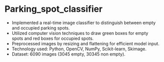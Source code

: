 # Parking_spot_classifier
- Implemented a real-time image classifier to distinguish between empty and occupied parking spots.
- Utilized computer vision techniques to draw green boxes for empty spots and red boxes for occupied spots.
- Preprocessed images by resizing and flattening for efficient model input.
- Technology used: Python, OpenCV, NumPy, Scikit-learn, Skimage.
- Dataset: 6090 images (3045 empty, 30345 non empty).
